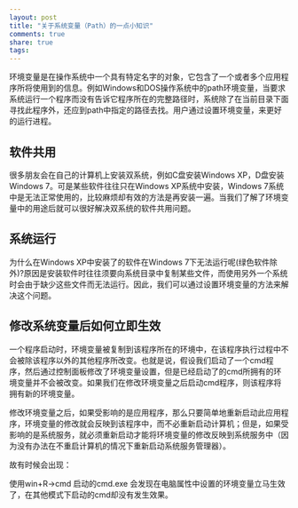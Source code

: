 ```yaml
---
layout: post
title: "关于系统变量（Path）的一点小知识" 
comments: true
share: true
tags: 
---
```


环境变量是在操作系统中一个具有特定名字的对象，它包含了一个或者多个应用程序所将使用到的信息。例如Windows和DOS操作系统中的path环境变量，当要求系统运行一个程序而没有告诉它程序所在的完整路径时，系统除了在当前目录下面寻找此程序外，还应到path中指定的路径去找。用户通过设置环境变量，来更好的运行进程。

## 软件共用 ##

很多朋友会在自己的计算机上安装双系统，例如C盘安装Windows XP，D盘安装Windows 7。可是某些软件往往只在Windows XP系统中安装，Windows 7系统中是无法正常使用的，比较麻烦却有效的方法是再安装一遍。当我们了解了环境变量中的用途后就可以很好解决双系统的软件共用问题。

## 系统运行 ##

为什么在Windows XP中安装了的软件在Windows 7下无法运行呢(绿色软件除外)?原因是安装软件时往往须要向系统目录中复制某些文件，而使用另外一个系统时会由于缺少这些文件而无法运行。因此，我们可以通过设置环境变量的方法来解决这个问题。

## 修改系统变量后如何立即生效 ##

一个程序启动时，环境变量被复制到该程序所在的环境中，在该程序执行过程中不会被除该程序以外的其他程序所改变。也就是说，假设我们启动了一个cmd程序，然后通过控制面板修改了环境变量设置，但是已经启动了的cmd所拥有的环境变量并不会被改变。如果我们在修改环境变量之后启动cmd程序，则该程序将拥有新的环境变量。


修改环境变量之后，如果受影响的是应用程序，那么只要简单地重新启动此应用程序，环境变量的修改就会反映到该程序中，而不必重新启动计算机；但是，如果受影响的是系统服务，就必须重新启动才能将环境变量的修改反映到系统服务中（因为没有办法在不重启计算机的情况下重新启动系统服务管理器）。

故有时候会出现：

使用win+R->cmd 启动的cmd.exe 会发现在电脑属性中设置的环境变量立马生效了，在其他模式下启动的cmd却没有发生效果。

